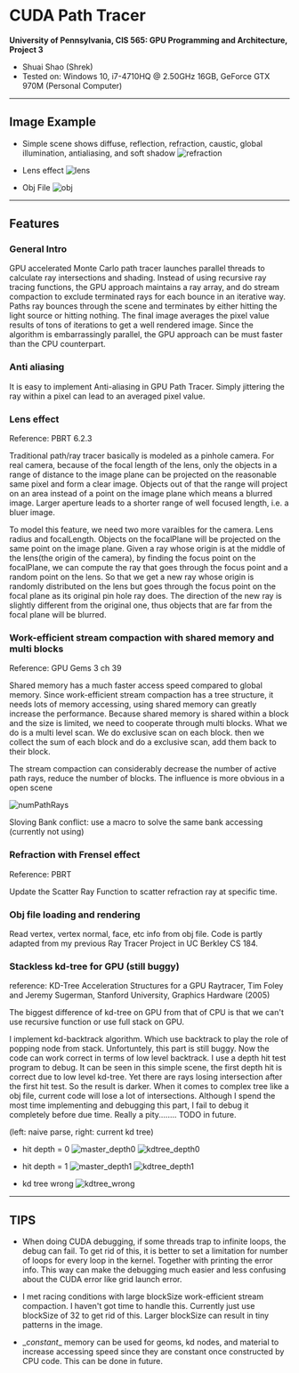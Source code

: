 CUDA Path Tracer
================

**University of Pennsylvania, CIS 565: GPU Programming and Architecture, Project 3**

* Shuai Shao (Shrek)
* Tested on: Windows 10, i7-4710HQ @ 2.50GHz 16GB, GeForce GTX 970M (Personal Computer)

-----------------------------------------


## Image Example
* Simple scene shows diffuse, reflection, refraction, caustic, global illumination, antialiasing, and soft shadow
![refraction](img/refraction.png)

* Lens effect
![lens](img/lens.png)

* Obj File
![obj](img/teapot.png)

-----------------------------------

## Features

### General Intro

GPU accelerated Monte Carlo path tracer launches parallel threads to calculate ray intersections and shading. Instead of using recursive ray tracing functions, the GPU approach maintains a ray array, and do stream compaction to exclude terminated rays for each bounce in an iterative way. Paths ray bounces through the scene and terminates by either hitting the light source or hitting nothing. The final image averages the pixel value results of tons of iterations to get a well rendered image. Since the algorithm is embarrassingly  parallel, the GPU approach can be must faster than the CPU counterpart. 

### Anti aliasing

It is easy to implement Anti-aliasing in GPU Path Tracer. Simply jittering the ray within a pixel can lead to an averaged pixel value. 

### Lens effect

Reference: PBRT 6.2.3

Traditional path/ray tracer basically is modeled as a pinhole camera. For real camera, because of the focal length of the lens, only the objects in a range of distance to the image plane can be projected on the reasonable same pixel and form a clear image. Objects out of that the range will project on an area instead of a point on the image plane which means a blurred image.  Larger aperture leads to a shorter range of well focused length, i.e. a bluer image.

To model this feature, we need two more varaibles for the camera. Lens radius and focalLength. Objects on the focalPlane will be projected on the same point on the image plane. Given a ray whose origin is at the middle of the lens(the origin of the camera), by finding the focus point on the focalPlane, we can compute the ray that goes through the focus point and a random point on the lens. So that we get a new ray whose origin is randomly distributed on the lens but goes through the focus point on the focal plane as its original pin hole ray does. The direction of the new ray is slightly different from the original one, thus objects that are far from the focal plane will be blurred. 

### Work-efficient stream compaction with shared memory and multi blocks

Reference: GPU Gems 3 ch 39

Shared memory has a much faster access speed compared to global memory. Since work-efficient stream compaction has a tree structure, it needs lots of memory accessing, using shared memory can greatly increase the performance. Because shared memory is shared within a block and the size is limited, we need to cooperate through multi blocks. What we do is a multi level scan. We do exclusive scan on each block. then we collect the sum of each block and do a exclusive scan, add them back to their block. 

The stream compaction can considerably decrease the number of active path rays, reduce the number of blocks. The influence is more obvious in a open scene


![numPathRays](img/numPathRays.png)



Sloving Bank conflict: use a macro to solve the same bank accessing (currently not using)


### Refraction with Frensel effect

Reference: PBRT 

Update the Scatter Ray Function to scatter refraction ray at specific time. 

### Obj file loading and rendering

Read vertex, vertex normal, face, etc info from obj file.
Code is partly adapted from my previous Ray Tracer Project in UC Berkley CS 184.

### Stackless kd-tree for GPU (still buggy)

reference: KD-Tree Acceleration Structures for a GPU Raytracer, Tim Foley and Jeremy Sugerman, Stanford University, Graphics Hardware (2005)

The biggest difference of kd-tree on GPU from that of CPU is that we can't use recursive function or use full stack on GPU.

I implement kd-backtrack algorithm. Which use backtrack to play the role of popping node from stack. Unfortuntely, this part is still buggy. Now the code can work correct in terms of low level backtrack. I use a depth hit test program to debug. It can be seen in this simple scene, the first depth hit is correct due to low level kd-tree. Yet there are rays losing intersection after the first hit test. So the result is darker. When it comes to complex tree like a obj file, current code will lose a lot of intersections. Although I spend the most time implementing and debugging this part, I fail to debug it completely before due time. Really a pity........ TODO in future.

(left: naive parse, right: current kd tree)

* hit depth = 0
![master_depth0](img/master_depth0.png)   ![kdtree_depth0](img/kdtree_depth0.png)

* hit depth = 1
![master_depth1](img/master_depth1.png)   ![kdtree_depth1](img/kdtree_depth1.png)

* kd tree wrong
 ![kdtree_wrong](img/kdtree_wrong.png)

----------------------

## TIPS 

* When doing CUDA debugging, if some threads trap to infinite loops, the debug can fail. To get rid of this, it is better to set a limitation for number of loops for every loop in the kernel. Together with printing the error info. This way can make the debugging much easier and less confusing about the CUDA error like grid launch error. 

* I met racing conditions with large blockSize work-efficient stream compaction. I haven't got time to handle this. Currently just use blockSize of 32 to get rid of this. Larger blockSize can result in tiny patterns in the image.

* \__constant__ memory can be used for geoms, kd nodes, and material to increase accessing speed since they are constant once constructed by CPU code. This can be done in future. 


